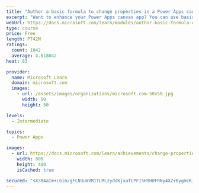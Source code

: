 ```yaml
---
title: "Author a basic formula to change properties in a Power Apps canvas app"
excerpt: "Want to enhance your Power Apps canvas app? You can use basic formulas to make changes to control properties.  This will include changing the format, position, simple calculations, and implementing conditional formatting."
webUrl: https://docs.microsoft.com/learn/modules/author-basic-formula-change-properties-powerapps/
type: course
price: Free
length: PT42M
ratings:
  count: 1042
  average: 4.618042
heat: 83

provider:
  name: Microsoft Learn
  domain: microsoft.com
  images:
    - url: /assets/images/organizations/microsoft.com-50x50.jpg
      width: 50
      height: 50

levels:
  - Intermediate

topics:
  - Power Apps

images:
  - url: https://docs.microsoft.com/learn/achievements/change-properties-social.png
    width: 800
    height: 400
    isCached: true

secured: "sX3B4aIm+LGim/gFLN3umVM1TLMLzyddKjxafCPFI5H9H0FRNy4XZ+BygmcKJnemFxDQ3XMZVqhRqrNHOWi5yzAStunQAbCrF1h9qMUS0XOqWES5Uf4rItQ356EKTIsAX0R4VuaQHlKeaexqK2rprDMoEEOopNffOJgWXwGLksFIs0J0M8secS+AESmcPXw1WPDyl3n5GCCQWWp+wMU6xH3xyXGjn+hjcUuF3c+8EJ/hUrJGhZC7RJBFkvuF3IogSwSyjPv7hd3c1t50bNoldbB/SoslUS2g2ROTsfPT2ACdAsLpkVmOtqCTCRaCvJ0z6apmI6RjrV7bFKvOW88xD7EwaiyUwH9SpkiAgsX18cvg2mizWoFhce7wOMDNc8rdAOnpMnUivN0rybf0CT1cEA==;Xopdd9aIJVGWBuEEArd0hg=="
---
```


